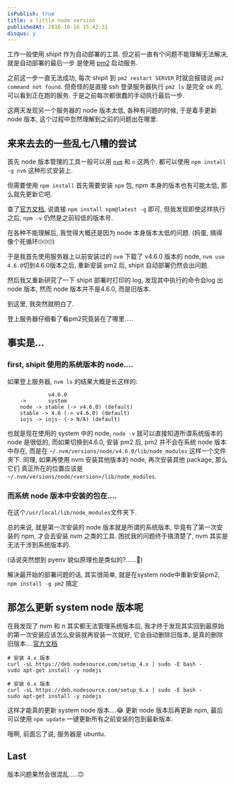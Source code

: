 ```yaml
---
isPublish: true
title: a little node version
publishedAt: 2016-10-16 15:42:31
disqus: y
---
```


工作一般使用 shipit 作为自动部署的工具. 但之前一直有个问题不能理解无法解决, 就是自动部署的最后一步
是使用 [pm2](http://pm2.keymetrics.io/) 启动服务.

之前这一步一直无法成功, 每次 shipit 到 `pm2 restart SERVER` 时就会报错说 `pm2 command not found`.
但奇怪的是直接 ssh 登录服务器执行 `pm2 ls` 是完全 ok 的, 可以看到正在跑的服务.
于是之前每次都很蠢的手动执行最后一步.

这两天发现另一个服务器的 node 版本太低, 各种有问题的时候, 于是着手更新 node 版本, 这个过程中忽然理解到之前的问题出在哪里.

## 来来去去的一些乱七八糟的尝试
首先 node 版本管理的工具一般可以用 [`nvm`](https://github.com/creationix/nvm) 和 `n` 这两个. 都可以使用 `npm install -g nvm` 这种形式安装上.

但需要使用 `npm install` 首先需要安装 `npm` 包, npm 本身的版本也有可能太低, 那么就先更新它吧.

查了[官方文档](https://docs.npmjs.com/getting-started/installing-node), 说直接 `npm install npm@latest -g` 即可, 但我发现即使这样执行之后, `npm -v` 仍然是之前较低的版本号.

在各种不能理解后, 我觉得大概还是因为 node 本身版本太低的问题. (妈蛋, 搞得像个死循环🙄🙄🙄)

于是我首先使用服务器上以前安装过的 `nvm` 下载了 v4.6.0 版本的 node, `nvm use 4.6.0`切到4.6.0版本之后, 重新安装 pm2 后, shipit 自动部署仍然会出问题.

然后我又重新研究了一下 shipit 部署时打印的 log, 发现其中执行的命令会log 出 node 版本, 然而 node 版本并不是4.6.0, 而是旧版本.

到这里, 我突然就明白了.

登上服务器仔细看了看pm2究竟装在了哪里.....


## 事实是...

### first, shipit 使用的系统版本的 node....
如果登上服务器, `nvm ls` 的结果大概是长这样的:

```
             v4.6.0
    ->       system
    node -> stable (-> v4.6.0) (default)
    stable -> 4.6 (-> v4.6.0) (default)
    iojs -> iojs- (-> N/A) (default)
```

也就是现在使用的 system 中的 node, `node -v` 就可以直接知道所谓系统版本的node 是很低的,
而如果切换到4.6.0, 安装 pm2 后, pm2 并不会在系统 node 版本中存在, 而是在 `~/.nvm/versions/node/v4.6.0/lib/node_modules`
这样一个文件夹下. 同理, 如果再使用 nvm 安装其他版本的 node, 再次安装其他 package, 那么它们
真正所在的位置应该是 `~/.nvm/versions/node/<version>/lib/node_modules`.

### 而系统 node 版本中安装的包在....
在这个`/usr/local/lib/node_modules`文件夹下.

总的来说, 就是第一次安装的 node 版本就是所谓的系统版本, 毕竟有了第一次安装的 npm, 才会去安装 nvm 之类的工具.
困扰我的问题终于搞清楚了, nvm 其实是无法干涉到系统版本的.

(话说突然想到 pyenv 貌似原理也是类似的?......🤔)

解决最开始的部署问题的话, 其实很简单, 就是在system node中重新安装pm2, `npm install -g pm2` 搞定

## 那怎么更新 system node 版本呢

在我发现了 nvm 和 n 其实都无法管理系统版本后, 我才终于发现其实回到最原始的第一次安装应该怎么安装就再安装一次就好,
它会自动删除旧版本, 是真的删除旧版本....[官方文档](https://nodejs.org/en/download/package-manager/#debian-and-ubuntu-based-linux-distributions)

```
# 安装 4.x 版本
curl -sL https://deb.nodesource.com/setup_4.x | sudo -E bash -
sudo apt-get install -y nodejs
```

```
# 安装 6.x 版本
curl -sL https://deb.nodesource.com/setup_6.x | sudo -E bash -
sudo apt-get install -y nodejs
```

这样才能真的更新 system node 版本....😂
更新 node 版本后再更新 npm, 最后可以使用 `npm update` 一键更新所有之前安装的包到最新版本.

哦啊, 前面忘了说, 服务器是 ubuntu.


## Last
版本问题果然会很混乱.....🙃

